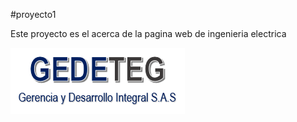 #proyecto1 

Este proyecto es el acerca de la pagina web de ingenieria electrica

![x Descripcion](./asset/logo.PNG)
